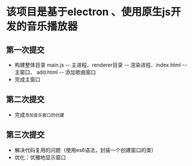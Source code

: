 # 该项目是基于electron 、使用原生js开发的音乐播放器

## 第一次提交
+ 构建整体目录  main.js -- 主进程、renderer目录 -- 渲染进程、index.html -- 主窗口、  add.html -- 添加歌曲窗口 
+ 完成主窗口

## 第二次提交
+ 完成`添加音乐窗口的创建`

## 第三次提交
+ 解决代码复用的问题（使用es6语法，封装一个创建窗口的类）
+ 优化：优雅地显示窗口

